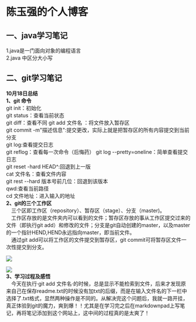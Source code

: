 **陈玉强的个人博客**  
=========  
**一、java学习笔记** 
-------
1.java是一门面向对象的编程语言  
2.java 中区分大小写   

**二、git学习笔记**  
-------

**10月18日总结**  
**1、git 命令**  
git init：初始化  
git status：查看当前状态  
git diff：查看不同
git add 文件名 ：将文件放入暂存区  
git commit -m"描述信息":提交更改，实际上就是把暂存区的所有内容提交到当前分支  
git log:查看提交日志  
git reflog：查看每一次命令（后悔药）
git log --pretty=oneline：简单查看提交日志  
git reset -hard HEAD^:回退到上一版  
cat 文件名：查看文件内容  
git rest --hard 版本号前几位：回退到该版本  
qwd:查看当前路径  
cd 文件地址：进入输入的地址  
**2、git的三个工作区**  
&ensp;&ensp;三个区即工作区（repository）、暂存区（stage）、分支（master)。  
&ensp;&ensp;工作区存放的是文件夹内可以看到的文件；暂存区存放的事从工作区提交过来的文件（即执行git add）和修改的文件；分支是git自动创建的master，以及master的一个指针HEND,HEND永远指向master，即当前文件。  
&ensp;&ensp;通过git add可以将工作区的文件提交到暂存区，git commit可将暂存区文件一次性提交到分支。  

![](https://www.liaoxuefeng.com/files/attachments/919020074026336/0)  
        
![](https://www.liaoxuefeng.com/files/attachments/919020100829536/0)  
**3、学习过程及感悟**  
&ensp;&ensp;今天在执行·git add 文件名·的时候，总是显示不能检索到文件，后来才发现原来自己在保存readme.txt的时候没有加txt的后缀，而是在输入文件名的下一栏中选择了.txt格式，显然两种操作是不同的。从解决完这个问题后，我就一路开挂，真正体验到git的魔力，爽到爆！！尤其是在学习完之后在markdownpad上写笔记，再将笔记添加到这个网站上，这中间的过程真的是太爽了！  
